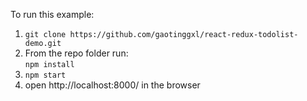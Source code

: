 
To run this example:

1. `git clone https://github.com/gaotinggxl/react-redux-todolist-demo.git`
2. From the repo folder run:  
   `npm install`
3. `npm start`
4. open http://localhost:8000/ in the browser
